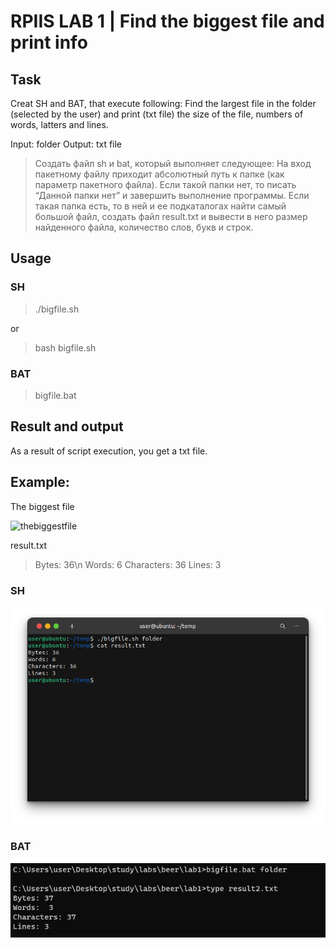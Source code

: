 # RPIIS LAB 1 | Find the biggest file and print info
## Task

Creat SH and BAT, that execute following:
Find the largest file in the folder (selected by the user) and print (txt file) the size of the file, numbers of words, latters and lines.

Input: folder
Output: txt file

> Создать файл sh и bat, который выполняет следующее: 
На вход пакетному файлу приходит абсолютный путь к папке (как параметр пакетного 
файла). Если такой папки нет, то писать “Данной папки нет” и завершить выполнение 
программы. Если такая папка есть, то в ней и ее подкаталогах найти самый большой файл, 
создать файл result.txt и вывести в него размер найденного файла, количество слов, букв и 
строк.

## Usage
### SH
> ./bigfile.sh

or

> bash bigfile.sh
### BAT
> bigfile.bat

## Result and output
As a result of script execution, you get a txt file.

## Example:

The biggest file

![thebiggestfile]()

result.txt

> Bytes: 36\n
> Words: 6
> Characters: 36
> Lines: 3

### SH

![SH](https://github.com/githubuseradmin/test/blob/fb348a00c3bcd97ea83c5b03cc8b94eac9046155/sh.png)

### BAT

![cmd](https://github.com/githubuseradmin/test/blob/fb348a00c3bcd97ea83c5b03cc8b94eac9046155/bat.png)
